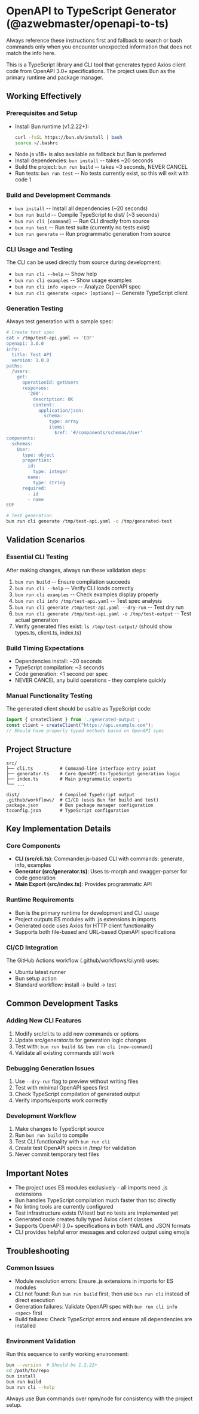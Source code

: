 # OpenAPI to TypeScript Generator (@azwebmaster/openapi-to-ts)

Always reference these instructions first and fallback to search or bash commands only when you encounter unexpected information that does not match the info here.

This is a TypeScript library and CLI tool that generates typed Axios client code from OpenAPI 3.0+ specifications. The project uses Bun as the primary runtime and package manager.

## Working Effectively

### Prerequisites and Setup
- Install Bun runtime (v1.2.22+):
  ```bash
  curl -fsSL https://bun.sh/install | bash
  source ~/.bashrc
  ```
- Node.js v18+ is also available as fallback but Bun is preferred
- Install dependencies: `bun install` -- takes ~20 seconds
- Build the project: `bun run build` -- takes ~3 seconds, NEVER CANCEL
- Run tests: `bun run test` -- No tests currently exist, so this will exit with code 1

### Build and Development Commands
- `bun install` -- Install all dependencies (~20 seconds)
- `bun run build` -- Compile TypeScript to dist/ (~3 seconds)
- `bun run cli [command]` -- Run CLI directly from source
- `bun run test` -- Run test suite (currently no tests exist)
- `bun run generate` -- Run programmatic generation from source

### CLI Usage and Testing
The CLI can be used directly from source during development:
- `bun run cli --help` -- Show help
- `bun run cli examples` -- Show usage examples
- `bun run cli info <spec>` -- Analyze OpenAPI spec
- `bun run cli generate <spec> [options]` -- Generate TypeScript client

### Generation Testing
Always test generation with a sample spec:
```bash
# Create test spec
cat > /tmp/test-api.yaml << 'EOF'
openapi: 3.0.0
info:
  title: Test API
  version: 1.0.0
paths:
  /users:
    get:
      operationId: getUsers
      responses:
        '200':
          description: OK
          content:
            application/json:
              schema:
                type: array
                items:
                  $ref: '#/components/schemas/User'
components:
  schemas:
    User:
      type: object
      properties:
        id:
          type: integer
        name:
          type: string
      required:
        - id
        - name
EOF

# Test generation
bun run cli generate /tmp/test-api.yaml -o /tmp/generated-test
```

## Validation Scenarios

### Essential CLI Testing
After making changes, always run these validation steps:
1. `bun run build` -- Ensure compilation succeeds
2. `bun run cli --help` -- Verify CLI loads correctly
3. `bun run cli examples` -- Check examples display properly
4. `bun run cli info /tmp/test-api.yaml` -- Test spec analysis
5. `bun run cli generate /tmp/test-api.yaml --dry-run` -- Test dry run
6. `bun run cli generate /tmp/test-api.yaml -o /tmp/test-output` -- Test actual generation
7. Verify generated files exist: `ls /tmp/test-output/` (should show types.ts, client.ts, index.ts)

### Build Timing Expectations
- Dependencies install: ~20 seconds
- TypeScript compilation: ~3 seconds
- Code generation: <1 second per spec
- NEVER CANCEL any build operations - they complete quickly

### Manual Functionality Testing
The generated client should be usable as TypeScript code:
```typescript
import { createClient } from './generated-output';
const client = createClient("https://api.example.com");
// Should have properly typed methods based on OpenAPI spec
```

## Project Structure

```
src/
├── cli.ts          # Command-line interface entry point
├── generator.ts    # Core OpenAPI-to-TypeScript generation logic  
├── index.ts        # Main programmatic exports
└── ...

dist/               # Compiled TypeScript output
.github/workflows/  # CI/CD (uses Bun for build and test)
package.json        # Bun package manager configuration
tsconfig.json       # TypeScript configuration
```

## Key Implementation Details

### Core Components
- **CLI (src/cli.ts)**: Commander.js-based CLI with commands: generate, info, examples
- **Generator (src/generator.ts)**: Uses ts-morph and swagger-parser for code generation
- **Main Export (src/index.ts)**: Provides programmatic API

### Runtime Requirements
- Bun is the primary runtime for development and CLI usage
- Project outputs ES modules with .js extensions in imports
- Generated code uses Axios for HTTP client functionality
- Supports both file-based and URL-based OpenAPI specifications

### CI/CD Integration
The GitHub Actions workflow (.github/workflows/ci.yml) uses:
- Ubuntu latest runner
- Bun setup action
- Standard workflow: install → build → test

## Common Development Tasks

### Adding New CLI Features
1. Modify src/cli.ts to add new commands or options
2. Update src/generator.ts for generation logic changes
3. Test with: `bun run build && bun run cli [new-command]`
4. Validate all existing commands still work

### Debugging Generation Issues
1. Use `--dry-run` flag to preview without writing files
2. Test with minimal OpenAPI specs first
3. Check TypeScript compilation of generated output
4. Verify imports/exports work correctly

### Development Workflow
1. Make changes to TypeScript source
2. Run `bun run build` to compile
3. Test CLI functionality with `bun run cli`
4. Create test OpenAPI specs in /tmp/ for validation
5. Never commit temporary test files

## Important Notes

- The project uses ES modules exclusively - all imports need .js extensions
- Bun handles TypeScript compilation much faster than tsc directly
- No linting tools are currently configured
- Test infrastructure exists (Vitest) but no tests are implemented yet
- Generated code creates fully typed Axios client classes
- Supports OpenAPI 3.0+ specifications in both YAML and JSON formats
- CLI provides helpful error messages and colorized output using emojis

## Troubleshooting

### Common Issues
- Module resolution errors: Ensure .js extensions in imports for ES modules
- CLI not found: Run `bun run build` first, then use `bun run cli` instead of direct execution
- Generation failures: Validate OpenAPI spec with `bun run cli info <spec>` first
- Build failures: Check TypeScript errors and ensure all dependencies are installed

### Environment Validation
Run this sequence to verify working environment:
```bash
bun --version  # Should be 1.2.22+
cd /path/to/repo
bun install
bun run build
bun run cli --help
```

Always use Bun commands over npm/node for consistency with the project setup.